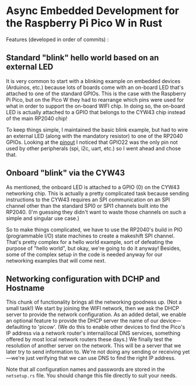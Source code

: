 # Async Embedded Development for the Raspberry Pi Pico W in Rust

Features (developed in order of commits) : 

## Standard "blink" hello world based on an external LED

It is very common to start with a blinking example on embedded devices (Arduinos, etc.) because lots of
boards come with an on-board LED that's attached to one of the standard GPIOs. This is the case with the
Raspberry Pi Pico, but on the Pico W they had to rearrange which pins were used for what in order to 
support the on-board WIFI chip. In doing so, the on-board LED is actually attached to a GPIO that belongs
to the CYW43 chip instead of the main RP2040 chip!

To keep things simple, I maintained the basic blink example, but had to wire an external LED (along with
the mandatory resistor) to one of the RP2040 GPIOs. Looking at the 
[pinout](https://datasheets.raspberrypi.com/picow/PicoW-A4-Pinout.pdf) I noticed that GPIO22 was the only
pin not used by other peripherals (spi, i2c, uart, etc.) so I went ahead and chose that.

## Onboard "blink" via the CYW43

As mentioned, the onboard LED is attached to a GPIO (0) on the CYW43 networking chip. This is actually
a pretty complicated task because sending instructions to the CYW43 requires an SPI communication on an
SPI channel other than the standard SPI0 or SPI1 channels built into the RP2040. (I'm guessing they didn't 
want to waste those channels on such a simple and singular use case.)

So to make things complicated, we have to use the RP2040's build in PIO (programmable I/O) state machines
to create a makeshift SPI channel. That's pretty complex for a hello world example, sort of defeating the
purpose of "hello world", but okay, we're going to do it anyway! Besides, some of the complex setup in 
the code is needed anyway for our networking examples that will come next.

## Networking configuration with DCHP and Hostname

This chunk of functionality brings all the networking goodness up. (Not a small task!) We start by 
joining the WIFI network, then we ask the DHCP server to provide the network configuration. As an added
detail, we enable an optional feature to provide the DHCP server the name of our device&mdash;defaulting to 
'picow'. (We do this to enable other devices to find the Pico's IP address via a network router's
internal/local DNS services, something offered by most local network routers these days.) We finally test 
the resolution of another server on the network. This will be a server that we later try to send 
information to. We're not doing any sending or receiving yet&mdash;we're just verifying that we can use
DNS to find the right IP address.

Note that all configuration names and passwords are stored in the `netsetup.rs` file. You should change
this file directly to suit your needs.